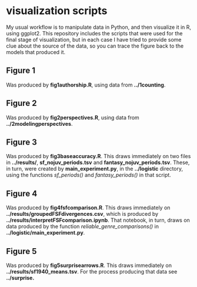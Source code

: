 visualization scripts
=====================

My usual workflow is to manipulate data in Python, and then visualize it in R, using ggplot2. This repository includes the scripts that were used for the final stage of visualization, but in each case I have tried to provide some clue about the source of the data, so you can trace the figure back to the models that produced it.

Figure 1
--------

Was produced by **fig1authorship.R**, using data from **../1counting**.

Figure 2
---------

Was produced by **fig2perspectives.R**, using data from **../2modelingperspectives**.

Figure 3
---------

Was produced by **fig3baseaccuracy.R**. This draws immediately on two files in **../results/**, **sf_nojuv_periods.tsv** and **fantasy_nojuv_periods.tsv**. These, in turn, were created by **main_experiment.py**, in the **../logistic** directory, using the functions *sf_periods()* and *fantasy_periods()* in that script.

Figure 4
----------

Was produced by **fig4fsfcomparison.R**. This draws immediately on **../results/groupedFSFdivergences.csv**, which is produced by **../results/interpretFSFcomparison.ipynb**. That notebook, in turn, draws on data produced by the function *reliable_genre_comparisons()* in **../logistic/main_experiment.py**.

Figure 5
---------

Was produced by **fig5surprisearrows.R**. This draws immediately on **../results/sf1940_means.tsv**. For the process producing that data see **../surprise.**
